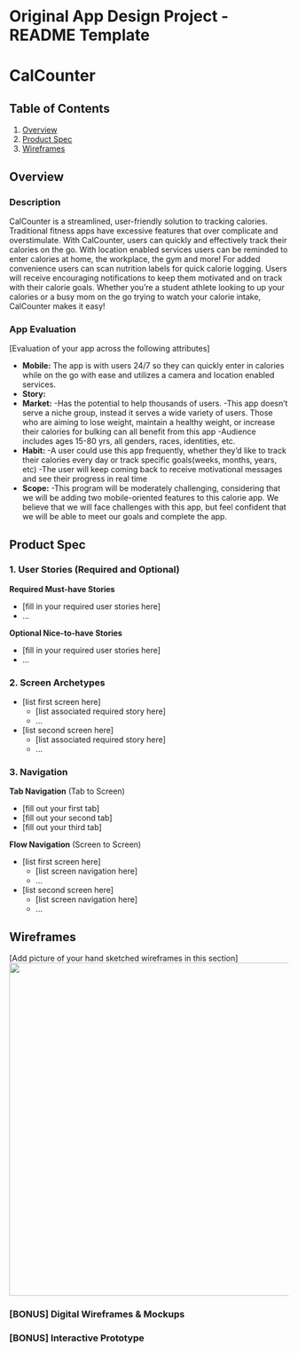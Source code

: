 Original App Design Project - README Template
===

# CalCounter

## Table of Contents
1. [Overview](#Overview)
1. [Product Spec](#Product-Spec)
1. [Wireframes](#Wireframes)

## Overview
### Description
CalCounter is a streamlined, user-friendly solution to tracking calories. Traditional fitness apps have excessive features that over complicate and overstimulate. With CalCounter, users can quickly and effectively track their calories on the go. With location enabled services users can be reminded to enter calories at home, the workplace, the gym and more! For added convenience users can scan nutrition labels for quick calorie logging. Users will receive encouraging notifications to keep them motivated and on track with their calorie goals. Whether you’re a student athlete looking to up your calories or a busy mom on the go trying to watch your calorie intake, CalCounter makes it easy!

### App Evaluation
[Evaluation of your app across the following attributes]
- **Mobile:** The app is with users 24/7 so they can quickly enter in calories while on the go with ease and utilizes a camera and location enabled       services.
- **Story:**
- **Market:** 
     -Has the potential to help thousands of users.
     -This app doesn’t serve a niche group, instead it serves a wide variety of users. Those who are aiming to lose weight, maintain a healthy weight, or         increase their calories for bulking can all benefit from this app
     -Audience includes ages 15-80 yrs, all genders, races, identities, etc.
- **Habit:**
      -A user could use this app frequently, whether they’d like to track their calories every day or track specific goals(weeks, months, years, etc)
      -The user will keep coming back to receive motivational messages and see their progress in real time
- **Scope:**
      -This program will be moderately challenging, considering that we will be adding two mobile-oriented features to this calorie app. We believe that we         will face challenges with this app, but feel confident that we will be able to meet our goals and complete the app.

## Product Spec

### 1. User Stories (Required and Optional)

**Required Must-have Stories**

* [fill in your required user stories here]
* ...

**Optional Nice-to-have Stories**

* [fill in your required user stories here]
* ...

### 2. Screen Archetypes

* [list first screen here]
   * [list associated required story here]
   * ...
* [list second screen here]
   * [list associated required story here]
   * ...

### 3. Navigation

**Tab Navigation** (Tab to Screen)

* [fill out your first tab]
* [fill out your second tab]
* [fill out your third tab]

**Flow Navigation** (Screen to Screen)

* [list first screen here]
   * [list screen navigation here]
   * ...
* [list second screen here]
   * [list screen navigation here]
   * ...

## Wireframes
[Add picture of your hand sketched wireframes in this section]
<img src="YOUR_WIREFRAME_IMAGE_URL" width=600>

### [BONUS] Digital Wireframes & Mockups

### [BONUS] Interactive Prototype
